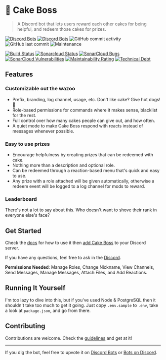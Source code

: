 # 🍰 Cake Boss

> A Discord bot that lets users reward each other cakes for being helpful, and redeem those cakes for prizes.

[![Discord Bots](https://discordbots.org/api/widget/status/611013950942871562.svg)](https://discordbots.org/bot/611013950942871562)
[![Discord Bots](https://discordbots.org/api/widget/lib/611013950942871562.svg)](https://discordbots.org/bot/611013950942871562)
![GitHub commit activity](https://img.shields.io/github/commit-activity/m/dannytatom/cake-boss)
![GitHub last commit](https://img.shields.io/github/last-commit/dannytatom/cake-boss?color=blue)
![Maintenance](https://img.shields.io/maintenance/yes/2019?color=blue)

[![Build Status](https://travis-ci.com/dannytatom/cake-boss.svg?branch=master)](https://travis-ci.com/dannytatom/cake-boss)
[![Sonarcloud Status](https://sonarcloud.io/api/project_badges/measure?project=dannytatom_cake-boss&metric=alert_status)](https://sonarcloud.io/dashboard?id=dannytatom_cake-boss)
[![SonarCloud Bugs](https://sonarcloud.io/api/project_badges/measure?project=dannytatom_cake-boss&metric=bugs)](https://sonarcloud.io/component_measures/metric/reliability_rating/list?id=dannytatom_cake-boss)
[![SonarCloud Vulnerabilities](https://sonarcloud.io/api/project_badges/measure?project=dannytatom_cake-boss&metric=vulnerabilities)](https://sonarcloud.io/component_measures/metric/security_rating/list?id=dannytatom_cake-boss)
[![Maintainability Rating](https://sonarcloud.io/api/project_badges/measure?project=dannytatom_cake-boss&metric=sqale_rating)](https://sonarcloud.io/dashboard?id=dannytatom_cake-boss)
[![Technical Debt](https://sonarcloud.io/api/project_badges/measure?project=dannytatom_cake-boss&metric=sqale_index)](https://sonarcloud.io/dashboard?id=dannytatom_cake-boss)

## Features

### Customizable out the wazoo

- Prefix, branding, log channel, usage, etc. Don't like cake? Give hot dogs! 🌭
- Role-based permissions for commands where it makes sense, blacklist for the rest.
- Full control over how many cakes people can give out, and how often.
- A quiet mode to make Cake Boss respond with reacts instead of messages whenever possible.

### Easy to use prizes

- Encourage helpfulness by creating prizes that can be redeemed with cake.
- Nothing more than a description and optional role.
- Can be redeemed through a reaction-based menu that's quick and easy to use.
- Any prize with a role attached will be given automatically, otherwise a redeem event will be logged to a log channel for mods to reward.

### Leaderboard

There's not a lot to say about this. Who doesn't want to shove their rank in everyone else's face?

## Get Started

Check the [docs](https://dannytatom.github.io/cake-boss/) for how to use it then [add Cake Boss](https://discordapp.com/oauth2/authorize?client_id=611013950942871562&scope=bot&permissions=335588416) to your Discord server.

If you have any questions, feel free to ask in the [Discord](https://discord.gg/2AG9fKt).

**Permissions Needed**: Manage Roles, Change Nickname, View Channels, Send Messages, Manage Messages, Attach Files, and Add Reactions.

## Running It Yourself

I'm too lazy to dive into this, but if you've used Node & PostgreSQL then it shouldn't take too much to get it going. Just copy `.env.sample` to `.env`, take a look at `package.json`, and go from there.

## Contributing

Contributions are welcome. Check the [guidelines](https://github.com/dannytatom/cake-boss/blob/master/CONTRIBUTING.md) and get at it!

---

If you dig the bot, feel free to upvote it on [Discord Bots](https://discordbots.org/bot/611013950942871562) or [Bots on Discord](https://bots.ondiscord.xyz/bots/611013950942871562).
